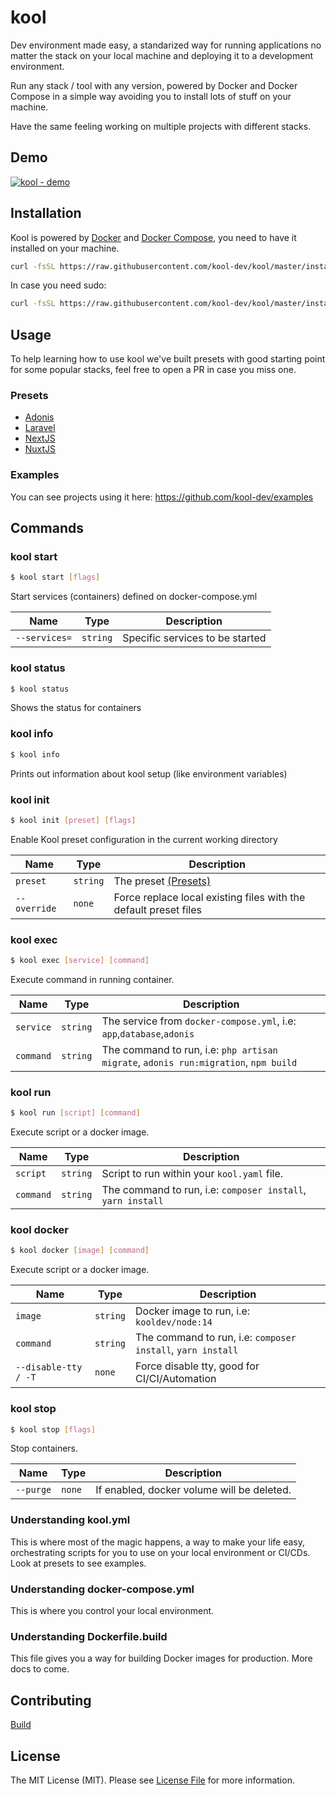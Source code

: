# kool

Dev environment made easy, a standarized way for running applications no matter the stack on your local machine and deploying it to a development environment.

Run any stack / tool with any version, powered by Docker and Docker Compose in a simple way avoiding you to install lots of stuff on your machine.

Have the same feeling working on multiple projects with different stacks.

## Demo

<a href="https://www.youtube.com/watch?v=14KNzJI8Oh0" target="_blank" title="Click to see full demo">
    <img src="https://user-images.githubusercontent.com/347400/87970968-fad10c80-ca9a-11ea-9bef-a88400b01f2c.png" alt="kool - demo" style="max-width:100%;">
</a>

## Installation

Kool is powered by [Docker](https://docs.docker.com/get-docker/) and [Docker Compose](https://docs.docker.com/compose/install/), you need to have it installed on your machine.

```bash
curl -fsSL https://raw.githubusercontent.com/kool-dev/kool/master/install.sh | bash
```
In case you need sudo:

```bash
curl -fsSL https://raw.githubusercontent.com/kool-dev/kool/master/install.sh | sudo bash
```

## Usage

To help learning how to use kool we've built presets with good starting point for some popular stacks, feel free to open a PR in case you miss one.

### Presets

- [Adonis](docs/presets/adonis.md)
- [Laravel](docs/presets/laravel.md)
- [NextJS](docs/presets/nextjs.md)
- [NuxtJS](docs/presets/nuxtjs.md)

### Examples

You can see projects using it here: https://github.com/kool-dev/examples

## Commands

### kool start

```bash
$ kool start [flags]
```

Start services (containers) defined on docker-compose.yml

| Name | Type | Description |
| ---- | ---- | ----------- |
| `--services=` | `string` | Specific services to be started |

### kool status

```bash
$ kool status
```

Shows the status for containers

### kool info

```bash
$ kool info
```

Prints out information about kool setup (like environment variables)

### kool init

```bash
$ kool init [preset] [flags]
```

Enable Kool preset configuration in the current working directory

| Name | Type | Description |
| ---- | ---- | ----------- |
| `preset` | `string` | The preset [(Presets)](#presets) |
| `--override` | `none` | Force replace local existing files with the default preset files |

### kool exec

```bash
$ kool exec [service] [command]
```

Execute command in running container.

| Name | Type | Description |
| ---- | ---- | ----------- |
| `service` | `string` | The service from `docker-compose.yml`, i.e: `app`,`database`,`adonis` |
| `command` | `string` | The command to run, i.e: `php artisan migrate`, `adonis run:migration`, `npm build` |

### kool run

```bash
$ kool run [script] [command]
```

Execute script or a docker image.

| Name | Type | Description |
| ---- | ---- | ----------- |
| `script` | `string` | Script to run within your `kool.yaml` file. |
| `command` | `string` | The command to run, i.e: `composer install`, `yarn install` |

### kool docker

```bash
$ kool docker [image] [command]
```

Execute script or a docker image.

| Name | Type | Description |
| ---- | ---- | ----------- |
| `image` | `string` | Docker image to run, i.e: `kooldev/node:14` |
| `command` | `string` | The command to run, i.e: `composer install`, `yarn install` |
| `--disable-tty / -T` | `none` | Force disable tty, good for CI/CI/Automation |

### kool stop

```bash
$ kool stop [flags]
```

Stop containers.

| Name | Type | Description |
| ---- | ---- | ----------- |
| `--purge` | `none` | If enabled, docker volume will be deleted. |

### Understanding kool.yml

This is where most of the magic happens, a way to make your life easy, orchestrating scripts for you to use on your local environment or CI/CDs. Look at presets to see examples.

### Understanding docker-compose.yml

This is where you control your local environment.

### Understanding Dockerfile.build

This file gives you a way for building Docker images for production. More docs to come.

## Contributing

[Build](docs/build.md)

## License

The MIT License (MIT). Please see [License File](LICENSE.md) for more information.
